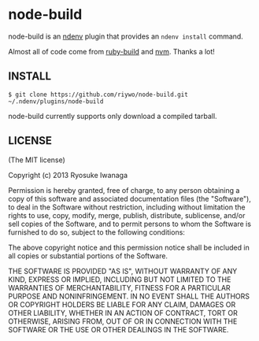 # node-build
node-build is an [ndenv]() plugin that provides an `ndenv install` command.

Almost all of code come from [ruby-build](https://github.com/sstephenson/ruby-build) and [nvm](https://github.com/creationix/nvm). Thanks a lot!

## INSTALL

    $ git clone https://github.com/riywo/node-build.git ~/.ndenv/plugins/node-build

node-build currently supports only download a compiled tarball. 

## LICENSE

(The MIT license)

Copyright (c) 2013 Ryosuke Iwanaga

Permission is hereby granted, free of charge, to any person obtaining a copy of this software and associated documentation files (the "Software"), to deal in the Software without restriction, including without limitation the rights to use, copy, modify, merge, publish, distribute, sublicense, and/or sell copies of the Software, and to permit persons to whom the Software is furnished to do so, subject to the following conditions:

The above copyright notice and this permission notice shall be included in all copies or substantial portions of the Software.

THE SOFTWARE IS PROVIDED "AS IS", WITHOUT WARRANTY OF ANY KIND, EXPRESS OR IMPLIED, INCLUDING BUT NOT LIMITED TO THE WARRANTIES OF MERCHANTABILITY, FITNESS FOR A PARTICULAR PURPOSE AND NONINFRINGEMENT. IN NO EVENT SHALL THE AUTHORS OR COPYRIGHT HOLDERS BE LIABLE FOR ANY CLAIM, DAMAGES OR OTHER LIABILITY, WHETHER IN AN ACTION OF CONTRACT, TORT OR OTHERWISE, ARISING FROM, OUT OF OR IN CONNECTION WITH THE SOFTWARE OR THE USE OR OTHER DEALINGS IN THE SOFTWARE.
